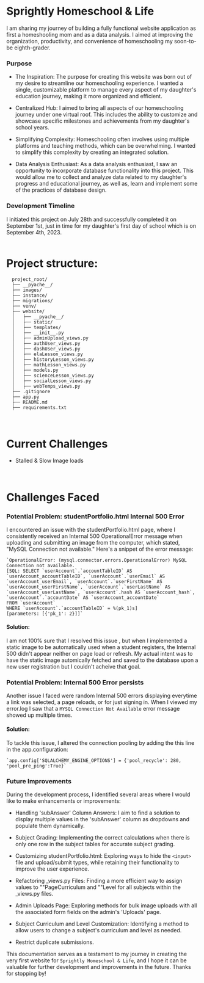 # Sprightly Homeschool & Life

I am sharing my journey of building a fully functional website application as first a homeshooling mom and as a data analysis. I aimed at improving the organization, productivity, and convenience of homeschooling my soon-to-be eighth-grader. 

### Purpose
  - The Inspiration: The purpose for creating this website was born out of my desire to streamline our homeschooling experience. I wanted a single, customizable platform to manage every aspect of my daughter's education journey, making it more organized and efficient.

  - Centralized Hub: I aimed to bring all aspects of our homeschooling journey under one virtual roof. This includes the ability to customize and showcase specific milestones and achievements from my daughter's school years.

  - Simplifying Complexity: Homeschooling often involves using multiple platforms and teaching methods, which can be overwhelming. I wanted to simplify this complexity by creating an integrated solution.

  - Data Analysis Enthusiast: As a data analysis enthusiast, I saw an opportunity to incorporate database functionality into this project. This would allow me to collect and analyze data related to my daughter's progress and educational journey, as well as, learn and implement some of the practices of database design.

### Development Timeline
I initiated this project on July 28th and successfully completed it on September 1st, just in time for my daughter's first day of school which is on September 4th, 2023.
<br>
<br>

# Project structure:

      project_root/
      ├── __pyache__/
      ├── images/
      ├── instance/
      ├── migrations/
      ├── venv/
      ├── website/
      │   ├── __pyache__/
      │   ├── static/
      │   ├── templates/
      │   ├── __init__.py
      │   ├── adminUpload_views.py
      │   ├── authUser_views.py
      │   ├── dashUser_views.py
      │   ├── elaLesson_views.py
      │   ├── historyLesson_views.py
      │   ├── mathLesson_views.py
      │   ├── models.py
      │   ├── scienceLesson_views.py
      │   ├── socialLesson_views.py
      │   ├── webTemps_views.py
      ├── .gitignore
      ├── app.py
      ├── README.md
      ├── requirements.txt
<br>

# Current Challenges
  - Stalled & Slow Image loads 

<br>

# Challenges Faced
### Potential Problem: studentPortfolio.html Internal 500 Error

I encountered an issue with the studentPortfolio.html page, where I consistently received an Internal 500 OperationalError message when uploading and submitting an image from the computer, which stated, "MySQL Connection not available." Here's a snippet of the error message:

    `OperationalError: (mysql.connector.errors.OperationalError) MySQL Connection not available.
    [SQL: SELECT `userAccount`.`accountTableID` AS `userAccount_accountTableID`, `userAccount`.`userEmail` AS `userAccount_userEmail`, `userAccount`.`userFirstName` AS `userAccount_userFirstName`, `userAccount`.`userLastName` AS `userAccount_userLastName`, `userAccount`.hash AS `userAccount_hash`, `userAccount`.`accountDate` AS `userAccount_accountDate` 
    FROM `userAccount` 
    WHERE `userAccount`.`accountTableID` = %(pk_1)s]
    [parameters: [{'pk_1': 2}]]`

#### Solution:
I am not 100% sure that I resolved this issue , but when I implemented a static image to be automatically used when a student registers, the Internal 500 didn't appear neither on page load or refresh. My actual intent was to have the static image automically fetched and saved to the database upon a new user registration but I couldn't acheive that goal.

### Potential Problem: Internal 500 Error persists
Another issue I faced were random Internal 500 errors displaying everytime a link was selected, a page reloads, or for just signing in. When I viewed my error.log I saw that a `MYSQL Connection Not Available` error message showed up multiple times.

#### Solution:
To tackle this issue, I altered the connection pooling by adding the this line in the app.configuration:

    `app.config['SQLALCHEMY_ENGINE_OPTIONS'] = {'pool_recycle': 280, 'pool_pre_ping':True}`

### Future Improvements
During the development process, I identified several areas where I would like to make enhancements or improvements:

  - Handling 'subAnswer' Column Answers: I aim to find a solution to display multiple values in the 'subAnswer' column as dropdowns and populate them dynamically.

  - Subject Grading: Implementing the correct calculations when there is only one row in the subject tables for accurate subject grading.

  - Customizing studentPortfolio.html: Exploring ways to hide the `<input>` file and upload/submit types, while retaining their functionality to improve the user experience.

  - Refactoring _views.py Files: Finding a more efficient way to assign values to ""PageCurriculum and ""Level for all subjects within the _views.py files.

  - Admin Uploads Page: Exploring methods for bulk image uploads with all the associated form fields on the admin's 'Uploads' page.

  - Subject Curriculum and Level Customization: Identifying a method to allow users to change a subject's curriculum and level as needed.
  
  - Restrict duplicate submissions.

This documentation serves as a testament to my journey in creating the very first website for `Sprightly Homeschool & Life`, and I hope it can be valuable for further development and improvements in the future. Thanks for stopping by!